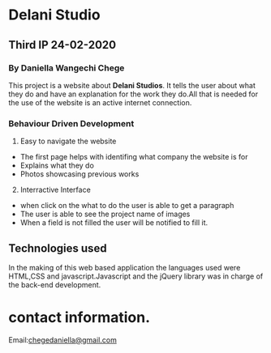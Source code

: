 # Delani Studio
## Third IP 24-02-2020
### By Daniella Wangechi Chege

This project is a website about **Delani Studios**. It tells the user about what they do and have an explanation for the work they do.All that is needed for the use of the website is an active internet connection.

### Behaviour Driven Development
1. Easy to navigate the website
  - The first page helps with identifing what company the website is for
  - Explains what they do 
  - Photos showcasing previous works
2. Interractive Interface
  - when click on the what to do the user is able to get a paragraph
  - The user is able to see the project name of images
  - When a field is not filled the user will be notified to fill it.

## Technologies used
In the making of this web based application the languages used were HTML,CSS and javascript.Javascript and the jQuery library was in charge of the back-end development.

# contact information.
Email:chegedaniella@gmail.com
